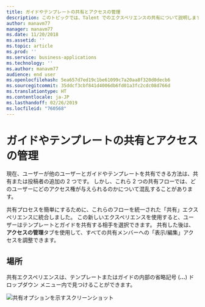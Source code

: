 ```yaml
---
title: ガイドやテンプレートの共有とアクセスの管理
description: このトピックでは、Talent でのエクスペリエンスの共有について説明します。
author: manavm77
manager: manavm77
ms.date: 11/20/2018
ms.assetid: ''
ms.topic: article
ms.prod: ''
ms.service: business-applications
ms.technology: ''
ms.author: manavm77
audience: end user
ms.openlocfilehash: 5ea657d7ed19c1be61099c7a20aa8f320d0decb6
ms.sourcegitcommit: 35ddcf3cbf841d4006db6fd01a3fc2cdc08d766d
ms.translationtype: HT
ms.contentlocale: ja-JP
ms.lasthandoff: 02/26/2019
ms.locfileid: "760568"
---
```

#  <a name="share-and-manage-access-to-guides-or-templates"></a>ガイドやテンプレートの共有とアクセスの管理






現在、ユーザーが他のユーザーとガイドやテンプレートを共有できる方法は、共有または投稿者の追加の 2 つです。 しかし、これら 2 つの共有フローでは、どのユーザーにどのアクセス権が与えられるのかについて混乱することがあります。 

共有プロセスを簡単にするために、これらのフローを統一された「共有」エクスペリエンスに統合しました。 この新しいエクスペリエンスを使用すると、ユーザーはテンプレートとガイドを共有する相手を選択できます。 共有した後は、**アクセスの管理**タブを使用して、すべての共有メンバーへの「表示/編集」アクセスを調整できます。

## <a name="discovery"></a>場所

共有エクスペリエンスは、テンプレートまたはガイドの内部の省略記号 (**…**) ドロップダウン メニュー内で見つけることができます。

![共有オプションを示すスクリーンショット](../media/share.png "共有オプションを示すスクリーンショット")

<!--
## Who uses this feature
All customers
## License required
Talent license 
## Development status
In development
## Target timeframe
* General Availability: November 19th
-->

